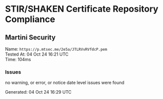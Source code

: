 # STIR/SHAKEN Certificate Repository Compliance

## Martini Security

Name: `https://p.mtsec.me/2e5a/JTLRVvRVfdcP.pem`\
Tested At: 04 Oct 24 16:21 UTC\
Time: 104ms

### Issues

no warning, or error, or notice date level issues were found

Generated: 04 Oct 24 16:29 UTC